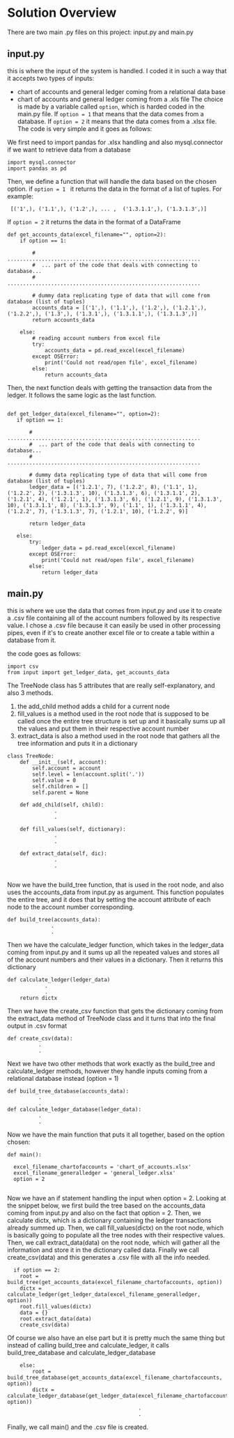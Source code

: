 # Solution Overview

There are two main .py files on this project: input.py and main.py 

## input.py
this is where the input of the system is handled. I coded it in such a way that it accepts two types of inputs: 
- chart of accounts and general ledger coming from a relational data base 
- chart of accounts and general ledger coming from a .xls file
The choice is made by a variable called ```option```, which is harded coded in the main.py file. If ```option = 1``` that means that the data comes from a database. If ```option = 2``` it means that the data comes from a .xlsx file.
The code is very simple and it goes as follows:

We first need to import pandas for .xlsx handling and also mysql.connector if we want to retrieve data from a database
```
import mysql.connector
import pandas as pd
```
Then, we define a function that will handle the data based on the chosen option. if ```option = 1 ``` it returns the data in the format of a list of tuples. For example:
```
 [('1',), ('1.1',), ('1.2',), ... ,  ('1.3.1.1',), ('1.3.1.3',)]
```

If ```option = 2``` it returns the data in the format of a DataFrame
```
def get_accounts_data(excel_filename="", option=2):
    if option == 1:
        
        #  ..............................................................
        #  ... part of the code that deals with connecting to database...
        #  ..............................................................

        # dummy data replicating type of data that will come from database (list of tuples)
        accounts_data = [('1',), ('1.1',), ('1.2',), ('1.2.1',), ('1.2.2',), ('1.3',), ('1.3.1',), ('1.3.1.1',), ('1.3.1.3',)]
        return accounts_data

    else:
        # reading account numbers from excel file
        try:
            accounts_data = pd.read_excel(excel_filename)
        except OSError:
            print('Could not read/open file', excel_filename)
        else:
            return accounts_data
 ```
 Then, the next function deals with getting the transaction data from the ledger. It follows the same logic as the last function.
 ```

def get_ledger_data(excel_filename="", option=2):
    if option == 1:
       
        #  ..............................................................
        #  ... part of the code that deals with connecting to database...
        #  ..............................................................
        
        # dummy data replicating type of data that will come from database (list of tuples)
        ledger_data = [('1.2.1', 7), ('1.2.2', 8), ('1.1', 1), ('1.2.2', 2), ('1.3.1.3', 10), ('1.3.1.3', 6), ('1.3.1.1', 2), ('1.2.1', 4), ('1.2.1', 1), ('1.3.1.3', 6), ('1.2.1', 9), ('1.3.1.3', 10), ('1.3.1.1', 8), ('1.3.1.3', 9), ('1.1', 1), ('1.3.1.1', 4), ('1.2.2', 7), ('1.3.1.3', 7), ('1.2.1', 10), ('1.2.2', 9)]

        return ledger_data

    else:
        try:
            ledger_data = pd.read_excel(excel_filename)
        except OSError:
            print('Could not read/open file', excel_filename)
        else:
            return ledger_data

```

## main.py
  
this is where we use the data that comes from input.py and use it to create a .csv file containing all of the account numbers followed by its respective value. I chose a .csv file because it can easily be used in other processing pipes, even if it's to create another excel file or to create a table within a database from it.

the code goes as follows:

```
import csv
from input import get_ledger_data, get_accounts_data
```
The TreeNode class has 5 attributes that are really self-explanatory, and also 3 methods.

1) the add_child method adds a child for a current node
2) fill_values is a method used in the root node that is supposed to be called once the entire tree structure is set up and it basically sums up all the values and put them in their respective account number
3) extract_data is also a method used in the root node that gathers all the tree information and puts it in a dictionary

```
class TreeNode:
    def __init__(self, account):
        self.account = account
        self.level = len(account.split('.'))
        self.value = 0
        self.children = []
        self.parent = None
    
    def add_child(self, child):
               .
               .
               
    def fill_values(self, dictionary):
               .
               .
               
    def extract_data(self, dic):
               .
               .
    
```
Now we have the build_tree function, that is used in the root node, and also uses the accounts_data from input.py as argument. This function populates the entire tree, and it does that by setting the account attribute of each node to the account number corresponding.
```
def build_tree(accounts_data):
              .
              .
```
Then we have the calculate_ledger function, which takes in the ledger_data coming from input.py and it sums up all the repeated values and stores all of the account numbers and their values in a dictionary. Then it returns this dictionary
```
def calculate_ledger(ledger_data)
            .
            .
    return dictx
```

Then we have the create_csv function that gets the dictionary coming from the extract_data method of TreeNode class and it turns that into the final output in .csv format

```
def create_csv(data):
          .
          .
```
Next we have two other methods that work exactly as the build_tree and calculate_ledger methods, however they handle inputs coming from a relational database instead (option = 1)

```
def build_tree_database(accounts_data):
          .
          .
def calculate_ledger_database(ledger_data):
          .
          .
```

Now we have the main function that puts it all together, based on the option chosen:

```
def main():

  excel_filename_chartofaccounts = 'chart_of_accounts.xlsx'
  excel_filename_generalledger = 'general_ledger.xlsx'
  option = 2
  
```
Now we have an if statement handling the input when option = 2. Looking at the snippet below, we first build the tree based on the accounts_data coming from input.py and also on the fact that option = 2. Then, we calculate dictx, which is a dictionary containing the ledger transactions already summed up. Then, we call fill_values(dictx) on the root node, which is basically going to populate all the tree nodes with their respective values. Then, we call extract_data(data) on the root node, which will gather all the information and store it in the dictionary called data. Finally we call create_csv(data) and this generates a .csv file with all the info needed. 
```
  if option == 2:
    root = build_tree(get_accounts_data(excel_filename_chartofaccounts, option))
    dictx = calculate_ledger(get_ledger_data(excel_filename_generalledger, option))
    root.fill_values(dictx)
    data = {}
    root.extract_data(data)
    create_csv(data)
```
Of course we also have an else part but it is pretty much the same thing but instead of calling build_tree and calculate_ledger, it calls build_tree_database and calculate_ledger_database
```
    else:
        root = build_tree_database(get_accounts_data(excel_filename_chartofaccounts, option))
        dictx = calculate_ledger_database(get_ledger_data(excel_filename_chartofaccounts, option))
                                          .
                                          .
```

Finally, we call main() and the .csv file is created. 
